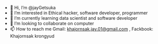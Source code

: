 - 👋 Hi, I’m @jayGetsuka
- 👀 I’m interested in Ethical hacker, software developer, programmer
- 🌱 I’m currently learning data scientist and software developer
- 💞️ I’m looking to collaborate on computer
- 📫 How to reach me Gmail: khajornsak.jay.01@gmail.com , Fackbook: Khajornsak krongyud

<!---
jayGetsuka/jayGetsuka is a ✨ special ✨ repository because its `README.md` (this file) appears on your GitHub profile.
You can click the Preview link to take a look at your changes.
--->

